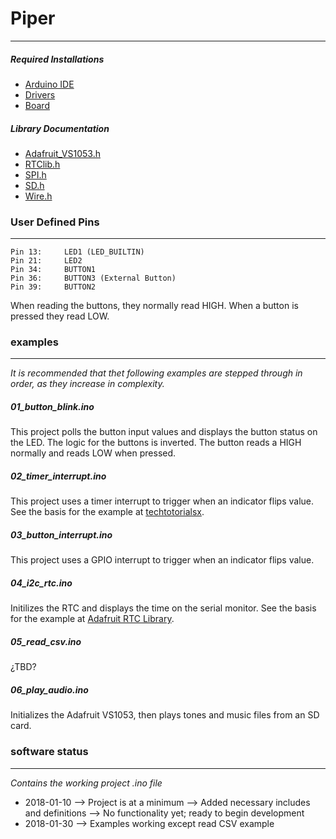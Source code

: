 # Piper
---
##### Required Installations
- [Arduino IDE](https://www.arduino.cc/en/Main/Software)
- [Drivers](https://learn.adafruit.com/adafruit-huzzah32-esp32-feather/using-with-arduino-ide)
- [Board](https://github.com/espressif/arduino-esp32/blob/master/docs/arduino-ide/windows.md)

##### Library Documentation
- [Adafruit_VS1053.h](https://github.com/adafruit/Adafruit_VS1053_Library)
- [RTClib.h](https://learn.adafruit.com/ds1307-real-time-clock-breakout-board-kit/arduino-library)
- [SPI.h](https://www.arduino.cc/en/Reference/SPI)
- [SD.h](https://www.arduino.cc/en/Reference/SD)
- [Wire.h](https://www.arduino.cc/en/Reference/Wire)

### User Defined Pins
---
    Pin 13:     LED1 (LED_BUILTIN)
    Pin 21:     LED2
    Pin 34:     BUTTON1
    Pin 36:     BUTTON3 (External Button)
    Pin 39:     BUTTON2

When reading the buttons, they normally read HIGH.  When a button is pressed they read LOW.

### examples
---
*It is recommended that thet following examples are stepped through in order, as they increase in complexity.*
##### 01_button_blink.ino
This project polls the button input values and displays the button status on the LED.  The logic for the buttons is inverted.  The button reads a HIGH normally and reads LOW when pressed.

##### 02_timer_interrupt.ino
This project uses a timer interrupt to trigger when an indicator flips value.  See the basis for the example at [techtotorialsx](https://techtutorialsx.com/2017/10/07/esp32-arduino-timer-interrupts/).

##### 03_button_interrupt.ino
This project uses a GPIO interrupt to trigger when an indicator flips value.

##### 04_i2c_rtc.ino
Initilizes the RTC and displays the time on the serial monitor. See the basis for the example at [Adafruit RTC Library](https://github.com/adafruit/RTClib).

##### 05_read_csv.ino
¿TBD?

##### 06_play_audio.ino
Initializes the Adafruit VS1053, then plays tones and music files from an SD card.

### software status
---
*Contains the working project .ino file*
- 2018-01-10
        --> Project is at a minimum
        --> Added necessary includes and definitions
        --> No functionality yet; ready to begin development
- 2018-01-30
        --> Examples working except read CSV example
